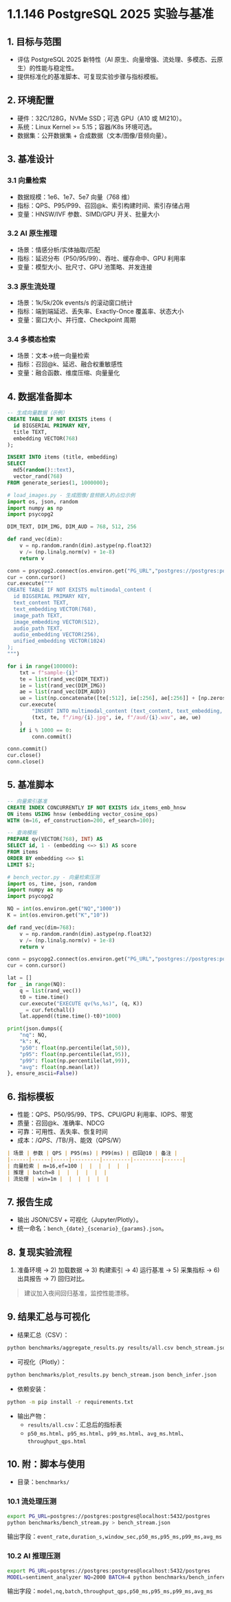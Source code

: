 # 1.1.146 PostgreSQL 2025 实验与基准

## 1. 目标与范围

- 评估 PostgreSQL 2025 新特性（AI 原生、向量增强、流处理、多模态、云原生）的性能与稳定性。
- 提供标准化的基准脚本、可复现实验步骤与指标模板。

## 2. 环境配置

- 硬件：32C/128G，NVMe SSD；可选 GPU（A10 或 MI210）。
- 系统：Linux Kernel >= 5.15；容器/K8s 环境可选。
- 数据集：公开数据集 + 合成数据（文本/图像/音频向量）。

## 3. 基准设计

### 3.1 向量检索

- 数据规模：1e6、1e7、5e7 向量（768 维）
- 指标：QPS、P95/P99、召回@k、索引构建时间、索引存储占用
- 变量：HNSW/IVF 参数、SIMD/GPU 开关、批量大小

### 3.2 AI 原生推理

- 场景：情感分析/实体抽取/匹配
- 指标：延迟分布（P50/95/99）、吞吐、缓存命中、GPU 利用率
- 变量：模型大小、批尺寸、GPU 池策略、并发连接

### 3.3 原生流处理

- 场景：1k/5k/20k events/s 的滚动窗口统计
- 指标：端到端延迟、丢失率、Exactly-Once 覆盖率、状态大小
- 变量：窗口大小、并行度、Checkpoint 周期

### 3.4 多模态检索

- 场景：文本→统一向量检索
- 指标：召回@k、延迟、融合权重敏感性
- 变量：融合函数、维度压缩、向量量化

## 4. 数据准备脚本

```sql
-- 生成向量数据（示例）
CREATE TABLE IF NOT EXISTS items (
  id BIGSERIAL PRIMARY KEY,
  title TEXT,
  embedding VECTOR(768)
);

INSERT INTO items (title, embedding)
SELECT 
  md5(random()::text), 
  vector_rand(768)
FROM generate_series(1, 1000000);
```

```python
# load_images.py - 生成图像/音频嵌入的占位示例
import os, json, random
import numpy as np
import psycopg2

DIM_TEXT, DIM_IMG, DIM_AUD = 768, 512, 256

def rand_vec(dim):
    v = np.random.randn(dim).astype(np.float32)
    v /= (np.linalg.norm(v) + 1e-8)
    return v

conn = psycopg2.connect(os.environ.get("PG_URL","postgres://postgres:postgres@localhost:5432/postgres"))
cur = conn.cursor()
cur.execute("""
CREATE TABLE IF NOT EXISTS multimodal_content (
  id BIGSERIAL PRIMARY KEY,
  text_content TEXT,
  text_embedding VECTOR(768),
  image_path TEXT,
  image_embedding VECTOR(512),
  audio_path TEXT,
  audio_embedding VECTOR(256),
  unified_embedding VECTOR(1024)
);
""")

for i in range(100000):
    txt = f"sample-{i}"
    te = list(rand_vec(DIM_TEXT))
    ie = list(rand_vec(DIM_IMG))
    ae = list(rand_vec(DIM_AUD))
    ue = list(np.concatenate([te[:512], ie[:256], ae[:256]] + [np.zeros(0)]))
    cur.execute(
        "INSERT INTO multimodal_content (text_content, text_embedding, image_path, image_embedding, audio_path, audio_embedding, unified_embedding) VALUES (%s, %s, %s, %s, %s, %s, %s)",
        (txt, te, f"/img/{i}.jpg", ie, f"/aud/{i}.wav", ae, ue)
    )
    if i % 1000 == 0:
        conn.commit()

conn.commit()
cur.close()
conn.close()
```

## 5. 基准脚本

```sql
-- 向量索引基准
CREATE INDEX CONCURRENTLY IF NOT EXISTS idx_items_emb_hnsw
ON items USING hnsw (embedding vector_cosine_ops)
WITH (m=16, ef_construction=200, ef_search=100);

-- 查询模板
PREPARE qv(VECTOR(768), INT) AS
SELECT id, 1 - (embedding <=> $1) AS score
FROM items
ORDER BY embedding <=> $1
LIMIT $2;
```

```python
# bench_vector.py - 向量检索压测
import os, time, json, random
import numpy as np
import psycopg2

NQ = int(os.environ.get("NQ","1000"))
K = int(os.environ.get("K","10"))

def rand_vec(dim=768):
    v = np.random.randn(dim).astype(np.float32)
    v /= (np.linalg.norm(v) + 1e-8)
    return v

conn = psycopg2.connect(os.environ.get("PG_URL","postgres://postgres:postgres@localhost:5432/postgres"))
cur = conn.cursor()

lat = []
for _ in range(NQ):
    q = list(rand_vec())
    t0 = time.time()
    cur.execute("EXECUTE qv(%s,%s)", (q, K))
    _ = cur.fetchall()
    lat.append((time.time()-t0)*1000)

print(json.dumps({
    "nq": NQ,
    "k": K,
    "p50": float(np.percentile(lat,50)),
    "p95": float(np.percentile(lat,95)),
    "p99": float(np.percentile(lat,99)),
    "avg": float(np.mean(lat))
}, ensure_ascii=False))
```

## 6. 指标模板

- 性能：QPS、P50/95/99、TPS、CPU/GPU 利用率、IOPS、带宽
- 质量：召回@k、准确率、NDCG
- 可靠：可用性、丢失率、恢复时间
- 成本：$/QPS、$/TB/月、能效（QPS/W）

```markdown
| 场景 | 参数 | QPS | P95(ms) | P99(ms) | 召回@10 | 备注 |
|------|------|-----|---------|---------|---------|------|
| 向量检索 | m=16,ef=100 |  |  |  |  |  |
| 推理 | batch=8 |  |  |  |  |  |
| 流处理 | win=1m |  |  |  |  |  |
```

## 7. 报告生成

- 输出 JSON/CSV + 可视化（Jupyter/Plotly）。
- 统一命名：`bench_{date}_{scenario}_{params}.json`。

## 8. 复现实验流程

1) 准备环境 → 2) 加载数据 → 3) 构建索引 → 4) 运行基准 → 5) 采集指标 → 6) 出具报告 → 7) 回归对比。

> 建议加入夜间回归基准，监控性能漂移。

## 9. 结果汇总与可视化

- 结果汇总（CSV）：

```bash
python benchmarks/aggregate_results.py results/all.csv bench_stream.json bench_infer.json
```

- 可视化（Plotly）：

```bash
python benchmarks/plot_results.py bench_stream.json bench_infer.json
```

- 依赖安装：

```bash
python -m pip install -r requirements.txt
```

- 输出产物：
  - `results/all.csv`：汇总后的指标表
  - `p50_ms.html`、`p95_ms.html`、`p99_ms.html`、`avg_ms.html`、`throughput_qps.html`

## 10. 附：脚本与使用

- 目录：`benchmarks/`

### 10.1 流处理压测

```bash
export PG_URL=postgres://postgres:postgres@localhost:5432/postgres
python benchmarks/bench_stream.py > bench_stream.json
```

输出字段：`event_rate,duration_s,window_sec,p50_ms,p95_ms,p99_ms,avg_ms`

### 10.2 AI 推理压测

```bash
export PG_URL=postgres://postgres:postgres@localhost:5432/postgres
MODEL=sentiment_analyzer NQ=2000 BATCH=4 python benchmarks/bench_inference.py > bench_infer.json
```

输出字段：`model,nq,batch,throughput_qps,p50_ms,p95_ms,p99_ms,avg_ms`

